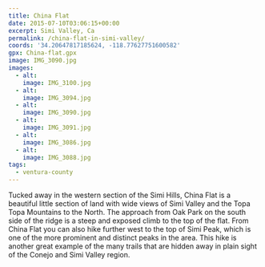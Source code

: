 ```yaml
---
title: China Flat
date: 2015-07-10T03:06:15+00:00
excerpt: Simi Valley, Ca
permalink: /china-flat-in-simi-valley/
coords: '34.20647817185624, -118.77627751600582'
gpx: China-flat.gpx
image: IMG_3090.jpg
images:
  - alt: 
    image: IMG_3100.jpg
  - alt: 
    image: IMG_3094.jpg
  - alt: 
    image: IMG_3090.jpg
  - alt: 
    image: IMG_3091.jpg
  - alt: 
    image: IMG_3086.jpg
  - alt: 
    image: IMG_3088.jpg
tags:
  - ventura-county
---
```

Tucked away in the western section of the Simi Hills, China Flat is a beautiful little section of land with wide views of Simi Valley and the Topa Topa Mountains to the North. The approach from Oak Park on the south side of the ridge is a steep and exposed climb to the top of the flat. From China Flat you can also hike further west to the top of Simi Peak, which is one of the more prominent and distinct peaks in the area. This hike is another great example of the many trails that are hidden away in plain sight of the Conejo and Simi Valley region.



